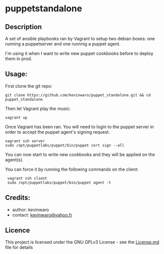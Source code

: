# puppetstandalone

## Description

A set of ansible playbooks ran by Vagrant to setup two debian boxes: one running a puppetserver and one runnnig a puppet agent.

I'm using it when I want to write new puppet cookbooks before to deploy them in prod.

## Usage: 

First clone the git repo:

    git clone https://github.com/kevinwaro/puppet_standalone.git && cd puppet_standalone

Then let Vagrant play the music:

    vagrant up
    
Once Vagrant has been ran. You will need to login to the puppet server in order to accept the puppet agent's signing request.

    vagrant ssh server
    sudo /opt/puppetlabs/puppet/bin/puppet cert sign --all
    
You can now start to write new cookbooks and they will be applied on the agent(s).

You can force it by running the following commands on the client:
    
     vagrant ssh client
     sudo /opt/puppetlabs/puppet/bin/puppet agent -t
     
## Credits:

* author: kevinwaro 
* contact: kevinwaro@yahoo.fr

## Licence

This project is licensed under the GNU GPLv3 License - see the [License.md](License.md) file for details
